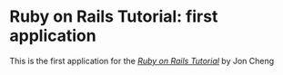 # Ruby on Rails Tutorial: first application

This is the first application for the [*Ruby on Rails Tutorial*](http://railstutorial.org) by Jon Cheng